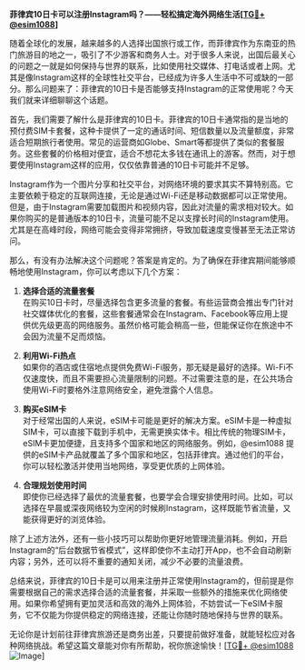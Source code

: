 **菲律宾10日卡可以注册Instagram吗？——轻松搞定海外网络生活[[TG💪+ @esim1088](https://t.me/s/esim1088)]**

随着全球化的发展，越来越多的人选择出国旅行或工作，而菲律宾作为东南亚的热门旅游目的地之一，吸引了不少游客和商务人士。对于很多人来说，出国后最关心的问题之一就是如何保持与世界的联系，比如使用社交媒体、打电话或者上网。尤其是像Instagram这样的全球性社交平台，已经成为许多人生活中不可或缺的一部分。那么问题来了：菲律宾的10日卡是否能够支持Instagram的正常使用呢？今天我们就来详细聊聊这个话题。

首先，我们需要了解什么是菲律宾的10日卡。菲律宾的10日卡通常指的是当地的预付费SIM卡套餐，这种卡提供了一定的通话时间、短信数量以及流量额度，非常适合短期旅行者使用。常见的运营商如Globe、Smart等都提供了类似的套餐服务。这些套餐的价格相对便宜，适合不想花太多钱在通讯上的游客。然而，对于想要使用Instagram这样的应用，仅仅依靠普通的10日卡可能并不足够。

Instagram作为一个图片分享和社交平台，对网络环境的要求其实不算特别高。它主要依赖于稳定的互联网连接，无论是通过Wi-Fi还是移动数据都可以正常使用。但是，由于Instagram需要加载图片和视频内容，因此对流量的需求相对较大。如果你购买的是普通版本的10日卡，流量可能不足以支撑长时间的Instagram使用。尤其是在高峰时段，网络可能会变得非常拥挤，导致加载速度变慢甚至无法正常访问。

那么，有没有办法解决这个问题呢？答案是肯定的。为了确保在菲律宾期间能够顺畅地使用Instagram，你可以考虑以下几个方案：

1. **选择合适的流量套餐**  
   在购买10日卡时，尽量选择包含更多流量的套餐。有些运营商会推出专门针对社交媒体优化的套餐，这些套餐通常会在Instagram、Facebook等应用上提供优先级更高的网络服务。虽然价格可能会稍高一些，但能保证你在旅途中不会因为流量不足而烦恼。

2. **利用Wi-Fi热点**  
   如果你的酒店或住宿地点提供免费Wi-Fi服务，那无疑是最好的选择。Wi-Fi不仅速度快，而且不需要担心流量限制的问题。不过需要注意的是，在公共场合使用Wi-Fi时要格外注意网络安全，避免泄露个人信息。

3. **购买eSIM卡**  
   对于经常出国的人来说，eSIM卡可能是更好的解决方案。eSIM卡是一种虚拟SIM卡，可以直接下载到手机中，无需更换实体卡。相比传统的物理SIM卡，eSIM卡更加便捷，且支持多个国家和地区的网络服务。例如，@esim1088 提供的eSIM卡产品就覆盖了多个国家和地区，包括菲律宾。通过他们的平台，你可以轻松激活并使用当地网络，享受更优质的上网体验。

4. **合理规划使用时间**  
   即使你已经选择了最优的流量套餐，也要学会合理安排使用时间。比如，可以选择在早晨或深夜网络较为空闲的时候刷Instagram，这样既能节省流量，又能获得更好的浏览体验。

除了上述方法外，还有一些小技巧可以帮助你更好地管理流量消耗。例如，开启Instagram的“后台数据节省模式”，这样即使你不主动打开App，也不会自动刷新内容；另外，还可以将不重要的通知关闭，减少不必要的流量浪费。

总结来说，菲律宾的10日卡是可以用来注册并正常使用Instagram的，但前提是你需要根据自己的需求选择合适的流量套餐，并采取一些额外的措施来优化网络使用。如果你希望拥有更加灵活和高效的海外上网体验，不妨尝试一下eSIM卡服务，它不仅能为你提供稳定的网络连接，还能让你随时随地保持与世界的联系。

无论你是计划前往菲律宾旅游还是商务出差，只要提前做好准备，就能轻松应对各种网络挑战。希望这篇文章能对你有所帮助，祝你旅途愉快！[[TG💪+ @esim1088](https://t.me/s/esim1088) ![Image](https://i.postimg.cc/4NQfJmqS/Snipaste-2025-05-13-00-14-12.png)]